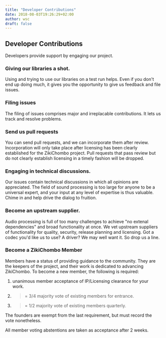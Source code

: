 ```yaml
---
title: "Developer Contributions"
date: 2018-08-03T19:26:29+02:00
author: wsc
draft: false
---
```

## Developer Contributions
Developers provide support by engaging our project.

### Giving our libraries a shot.
Using and trying to use our libraries on a test run helps.  Even if you
don't end up doing much, it gives you the opportunity to give us feedback
and file issues.

### Filing issues
The filing of issues comprises major and irreplacable contributions.
It lets us track and resolve problems.

### Send us pull requests
You can send pull requests, and we can incorporate them after review.
Incorporation will only take place after licensing has been clearly
established for the ZikiChombo project.  Pull requests that pass review
but do not clearly establish licensing in a timely fashion will be dropped.

### Engaging in technical discussions.
Our issues contain technical discussions in which all opinions are 
appreciated.  The field of sound processing is too large for anyone 
to be a universal expert, and your input at any level of expertise 
is thus valuable.  Chime in and help drive the dialog to fruition.

### Become an upstream supplier.
Audio processing is full of too many challenges to achieve "no extenal
dependencies" and broad functionality at once.  We vet upstream suppliers of
functionality for quality, security, release planning and licensing.  Got a
codec you'd like us to use?  A driver?  We may well want it.  So drop us a
line.

### Become a ZikiChombo Member
Members have a status of providing guidance to the community.  They
are the keepers of the project, and their work is dedicated to 
advancing ZikiChombo.  To become a new member, the following is required:

1. unanimous member acceptance of IP/Licensing clearance for your work.
1. >= 3/4 majority vote of existing members for entrance.
1. >= 1/2 majority vote of existing members quarterly.

The founders are exempt from the last requirement, but must record
the vote nonetheless.

All member voting abstentions are taken as acceptance after 2 weeks.

